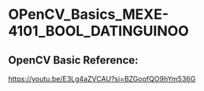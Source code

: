 # OPenCV_Basics_MEXE-4101_BOOL_DATINGUINOO

## OpenCV Basic Reference:

https://youtu.be/E3Lg4aZVCAU?si=BZGoofQO9hYm536G
